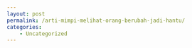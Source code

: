 ```yaml
---
layout: post
permalink: /arti-mimpi-melihat-orang-berubah-jadi-hantu/
categories:
    - Uncategorized
---
```


